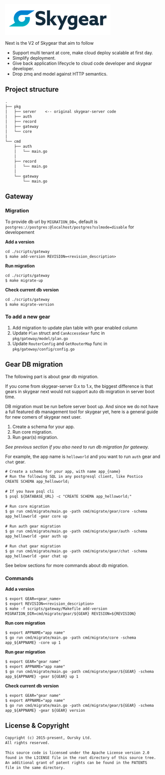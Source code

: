 ![Skygear Logo](.github/skygear-logo.png)

Next is the V2 of Skygear that aim to follow

- Support multi tenant at core, make cloud deploy scalable at first day.
- Simplify deployment.
- Give back application lifecycle to cloud code developer and skygear
  developer.
- Drop zmq and model against HTTP semantics.

## Project structure

```
.
├── pkg
│   ├── server    <-- original skygear-server code
│   ├── auth
│   ├── record
│   ├── gateway
│   └── core
│
└── cmd
    ├── auth
    │   └── main.go
    │
    ├── record
    │   └── main.go
    │
    └── gateway
        └── main.go
```

## Gateway

### Migration

To provide db url by `MIGRATION_DB=`, default is `postgres://postgres:@localhost/postgres?sslmode=disable` for developement

**Add a version**

```
cd ./scripts/gateway
$ make add-version REVISION=<revision_description>
```

**Run migration**

```
cd ./scripts/gateway
$ make migrate-up
```

**Check current db version**

```
cd ./scripts/gateway
$ make migrate-version
```

### To add a new gear

1. Add migration to update plan table with gear enabled column
2. Update `Plan` struct and `CanAccessGear` func in `pkg/gateway/model/plan.go`
3. Update `RouterConfig` and `GetRouterMap` func in `pkg/gateway/config/config.go`

## Gear DB migration

The following part is about gear db migration.

If you come from skygear-server 0.x to 1.x, the biggest difference is that gears in skygear next would not support auto db migration in server boot time.

DB migration must be run before server boot up. And since we do not have a full featured db management tool for skygear yet, here is a general guide for new comers of skygear next user.

1. Create a schema for your app.
1. Run core migration.
1. Run gear(s) migration.

*See previous section if you also need to run db migration for gateway.*

For example, the app name is `helloworld` and you want to run `auth` gear and `chat` gear.

```
# Create a schema for your app, with name app_{name}
# Run the following SQL in any postgresql client, like Postico
CREATE SCHEMA app_helloworld;

# If you have psql cli
$ psql ${DATABASE_URL} -c "CREATE SCHEMA app_helloworld;"

# Run core migration
$ go run cmd/migrate/main.go -path cmd/migrate/gear/core -schema app_helloworld -gear core up

# Run auth gear migration
$ go run cmd/migrate/main.go -path cmd/migrate/gear/auth -schema app_helloworld -gear auth up

# Run chat gear migration
$ go run cmd/migrate/main.go -path cmd/migrate/gear/chat -schema app_helloworld -gear chat up
```

See below sections for more commands about db migration.

### Commands

**Add a version**

```
$ export GEAR=<gear_name>
$ export REVISION=<revision_description>
$ make -f scripts/gateway/Makefile add-version MIGRATION_DIR=cmd/migrate/gear/${GEAR} REVISION=${REVISION}
```

**Run core migration**

```
$ export APPNAME="app name"
$ go run cmd/migrate/main.go -path cmd/migrate/core -schema app_${APPNAME} -core up 1
```

**Run gear migration**

```
$ export GEAR="gear name"
$ export APPNAME="app name"
$ go run cmd/migrate/main.go -path cmd/migrate/gear/${GEAR} -schema app_${APPNAME} -gear ${GEAR} up 1
```

**Check current db version**

```
$ export GEAR="gear name"
$ export APPNAME="app name"
$ go run cmd/migrate/main.go -path cmd/migrate/gear/${GEAR} -schema app_${APPNAME} -gear ${GEAR} version
```

## License & Copyright

```
Copyright (c) 2015-present, Oursky Ltd.
All rights reserved.

This source code is licensed under the Apache License version 2.0
found in the LICENSE file in the root directory of this source tree.
An additional grant of patent rights can be found in the PATENTS
file in the same directory.

```
